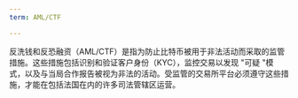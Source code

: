 ```yaml
---
term: AML/CTF

---
```

反洗钱和反恐融资（AML/CTF）是指为防止比特币被用于非法活动而采取的监管措施。这些措施包括识别和验证客户身份（KYC），监控交易以发现 "可疑 "模式，以及与当局合作报告被视为非法的活动。受监管的交易所平台必须遵守这些措施，才能在包括法国在内的许多司法管辖区运营。